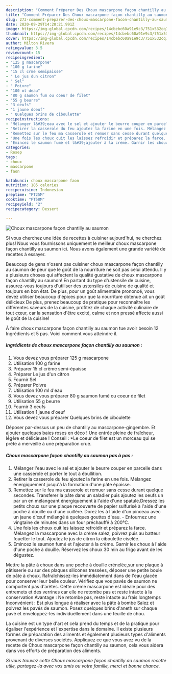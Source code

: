 ```yaml
---
description: "Comment Préparer Des Choux mascarpone façon chantilly au saumon"
title: "Comment Préparer Des Choux mascarpone façon chantilly au saumon"
slug: 273-comment-preparer-des-choux-mascarpone-facon-chantilly-au-saumon
date: 2020-09-29T14:20:21.991Z
image: https://img-global.cpcdn.com/recipes/14cbebc60a91e9c3/751x532cq70/choux-mascarpone-facon-chantilly-au-saumon-photo-principale-de-la-recette.jpg
thumbnail: https://img-global.cpcdn.com/recipes/14cbebc60a91e9c3/751x532cq70/choux-mascarpone-facon-chantilly-au-saumon-photo-principale-de-la-recette.jpg
cover: https://img-global.cpcdn.com/recipes/14cbebc60a91e9c3/751x532cq70/choux-mascarpone-facon-chantilly-au-saumon-photo-principale-de-la-recette.jpg
author: Milton Rivera
ratingvalue: 3.5
reviewcount: 15
recipeingredient:
- "125 g mascarpone"
- "100 g farine"
- "15 cl crme semipaisse"
- " Le jus dun citron"
- " Sel"
- " Poivre"
- "100 ml deau"
- "80 g saumon fum ou coeur de filet"
- "55 g beurre"
- "3 oeufs"
- "1 jaune doeuf"
- " Quelques brins de ciboulette"
recipeinstructions:
- "Mélanger l&#39;eau avec le sel et ajouter le beurre couper en parcelle dans une casserole et porter le tout à ébullition."
- "Retirer la casserole du feu ajoutez la farine en une fois. Mélangez énergiquement jusqu&#39;à la formation d&#39;une pâte épaisse."
- "Remettez sur le feu ma casserole et remuer sans cesse durant quelque secondes. Transferer la pâte dans un saladier puis ajoutez les oeufs un par un en mélangeant énergiquement à l&#39;aide d&#39;une spatule.Dressez les petits choux sur une plaque recouverte de papier sulfurisé à l&#39;aide d&#39;une poche à douille ou d&#39;une cuillère. Dorez les à l&#39;aide d&#39;un pinceau avec un jaune d&#39;œuf mélangé à quelques gouttes d&#39;eau. Enfournez une vingtaine de minutes dans un four préchauffé à 200°C."
- "Une fois les choux cuit les laissez refroidir et préparez la farce. Mélangez la mascarpone avec la crème salez, poivrez puis au batteur fouetter le tout. Ajoutez le jus de citron la ciboulette ciselée."
- "Emincez le saumon fumé et l&#39;ajouter à la crème. Garnir les choux à l&#39;aide d&#39;une poche à douille. Réservez les choux 30 min au frigo avant de les dégustez."
categories:
- Resep
tags:
- choux
- mascarpone
- faon

katakunci: choux mascarpone faon 
nutrition: 185 calories
recipecuisine: Indonesian
preptime: "PT25M"
cooktime: "PT58M"
recipeyield: "2"
recipecategory: Dessert

---
```



![Choux mascarpone façon chantilly au saumon](https://img-global.cpcdn.com/recipes/14cbebc60a91e9c3/751x532cq70/choux-mascarpone-facon-chantilly-au-saumon-photo-principale-de-la-recette.jpg)

Si vous cherchez une idée de recettes à cuisiner aujourd'hui, ne cherchez plus! Nous vous fournissons uniquement le meilleur choux mascarpone façon chantilly au saumon ici. Nous avons également une grande variété de recettes à essayer.

Beaucoup de gens n'osent pas cuisiner choux mascarpone façon chantilly au saumon de peur que le goût de la nourriture ne soit pas celui attendu. Il y a plusieurs choses qui affectent la qualité gustative de choux mascarpone façon chantilly au saumon! En partant du type d'ustensile de cuisine, assurez-vous toujours d'utiliser des ustensiles de cuisine de qualité et toujours en bon état. De plus, pour un goût alimentaire prononcé, vous devez utiliser beaucoup d'épices pour que la nourriture obtenue ait un goût délicieux De plus, prenez beaucoup de pratique pour reconnaître les différentes saveurs de la cuisine, profitez de chaque activité culinaire de tout cœur, car la sensation d'être excité, calme et non pressé affecte aussi le goût de la cuisine!

<!--inarticleads1-->

À faire choux mascarpone façon chantilly au saumon tue avoir besoin 12 Ingrédients et 5 pas. Voici comment vous atteindre il.

##### Ingrédients de choux mascarpone façon chantilly au saumon :

1. Vous devez vous préparer 125 g mascarpone
1. Utilisation 100 g farine
1. Préparer 15 cl crème semi-épaisse
1. Préparer  Le jus d&#39;un citron
1. Fournir  Sel
1. Préparer  Poivre
1. Utilisation 100 ml d&#39;eau
1. Vous devez vous préparer 80 g saumon fumé ou coeur de filet
1. Utilisation 55 g beurre
1. Fournir 3 oeufs
1. Utilisation 1 jaune d&#39;oeuf
1. Vous devez vous préparer  Quelques brins de ciboulette


Déposer par-dessus un peu de chantilly au mascarpone-gingembre. Et ajouter quelques baies roses en déco ! Une entrée pleine de fraîcheur, légère et délicieuse ! Conseil : *Le coeur de filet est un morceau qui se prête à merveille à une préparation crue. 

<!--inarticleads2-->

##### Choux mascarpone façon chantilly au saumon pas à pas :

1. Mélanger l&#39;eau avec le sel et ajouter le beurre couper en parcelle dans une casserole et porter le tout à ébullition.
1. Retirer la casserole du feu ajoutez la farine en une fois. Mélangez énergiquement jusqu&#39;à la formation d&#39;une pâte épaisse.
1. Remettez sur le feu ma casserole et remuer sans cesse durant quelque secondes. Transferer la pâte dans un saladier puis ajoutez les oeufs un par un en mélangeant énergiquement à l&#39;aide d&#39;une spatule.Dressez les petits choux sur une plaque recouverte de papier sulfurisé à l&#39;aide d&#39;une poche à douille ou d&#39;une cuillère. Dorez les à l&#39;aide d&#39;un pinceau avec un jaune d&#39;œuf mélangé à quelques gouttes d&#39;eau. - Enfournez une vingtaine de minutes dans un four préchauffé à 200°C.
1. Une fois les choux cuit les laissez refroidir et préparez la farce. Mélangez la mascarpone avec la crème salez, poivrez puis au batteur fouetter le tout. Ajoutez le jus de citron la ciboulette ciselée.
1. Emincez le saumon fumé et l&#39;ajouter à la crème. Garnir les choux à l&#39;aide d&#39;une poche à douille. Réservez les choux 30 min au frigo avant de les dégustez.


Mettre la pâte à choux dans une poche à douille crénelée,sur une plaque à pâtisserie ou sur des plaques silicones tressées, déposer une petite boule de pâte à choux. Rafraîchissez-les immédiatement dans de l&#39;eau glacée pour conserver leur belle couleur. Vérifiez que vos pavés de saumon ne comportent pas d&#39;arêtes. Cette crème mascarpone est idéale pour des entremets et des verrines car elle ne retombe pas et reste intacte à la conservation Avantage : Ne retombe pas, reste intacte au frais longtemps Inconvénient : Est plus longue à réaliser avec la pâte à bombe Salez et poivrez les pavés de saumon. Posez quelques brins d&#39;aneth sur chaque pavé et enveloppez-les individuellement dans une feuille de chou. 

<!--inarticleads1-->

<p>
La cuisine est un type d'art et cela prend du temps et de la pratique pour égaliser l'expérience et l'expertise dans le domaine. Il existe plusieurs formes de préparation des aliments et également plusieurs types d'aliments provenant de diverses sociétés. Appliquez ce que vous avez vu de la recette de Choux mascarpone façon chantilly au saumon, cela vous aidera dans vos efforts de préparation des aliments.
</p>

<p>
<i>Si vous trouvez cette Choux mascarpone façon chantilly au saumon recette utile, partagez-la avec vos amis ou votre famille, merci et bonne chance.</i>
</p>
